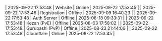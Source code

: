 | 2025-09-22 17:53:48 | Website | Online | 2025-09-22 17:53:45 |
| 2025-09-22 17:53:48 | Registration | Offline | 2025-09-09 16:40:23 |
| 2025-09-22 17:53:48 | Auth Server | Offline | 2025-08-18 09:33:31 |
| 2025-09-22 17:53:48 | Kezan (PvE) | Offline | 2025-08-03 17:58:02 |
| 2025-09-22 17:53:48 | Gurubashi (PvP) | Offline | 2025-08-23 21:44:06 |
| 2025-09-22 17:53:48 | Cloudflare | Online | 2025-09-22 17:53:45 |

